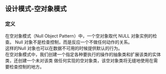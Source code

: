 ## 设计模式-空对象模式

### 定义
在空对象模式（Null Object Pattern）中，一个空对象取代 NULL 对象实例的检查。
Null 对象不是检查控制，而是反应一个不做任何动作的关系。  
这样的Null 对象也可以在数据不可用的时候提供默认的行为。  
在空对象模式中，我们创建一个指定各种要执行的操作的抽象类和扩展该类的实体类，还创建一个未对该类
做任何实现的空对象类，该空对象类将无缝地使用在需要检查控制的地方。

